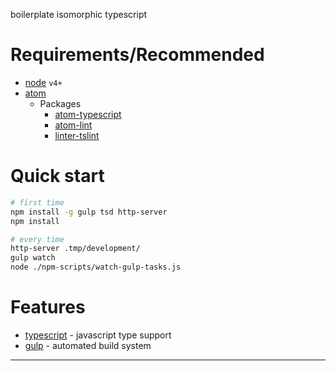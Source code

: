 boilerplate isomorphic typescript

# Requirements/Recommended

 - [node] `v4+`
 - [atom]
    - Packages
      - [atom-typescript]
      - [atom-lint]
      - [linter-tslint]

# Quick start

```bash
# first time
npm install -g gulp tsd http-server
npm install

# every time
http-server .tmp/development/
gulp watch
node ./npm-scripts/watch-gulp-tasks.js
```

# Features

 - [typescript] - javascript type support
 - [gulp] - automated build system

---

[node]: https://nodejs.org/
[atom]: https://atom.io/
[atom-typescript]: https://atom.io/packages/atom-typescript
[gulp]: http://gulpjs.com/
[typescript]: http://www.typescriptlang.org/
[backbone]: http://backbonejs.org/
[tsd]: http://definitelytyped.org/tsd/
[tslint]: http://palantir.github.io/tslint/
[atom-lint]: https://atom.io/packages/atom-lint
[linter-tslint]: https://atom.io/packages/linter-tslint
[es5-shim]: https://github.com/es-shims/es5-shim
[webpack]: https://webpack.github.io/
